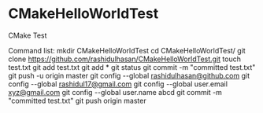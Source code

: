 # CMakeHelloWorldTest
CMake Test

Command list:
mkdir CMakeHelloWorldTest
cd CMakeHelloWorldTest/
git clone https://github.com/rashidulhasan/CMakeHelloWorldTest.git
touch test.txt
git add test.txt
git add *
git status
git commit -m "committed test.txt"
git push -u origin master
git config --global rashidulhasan@github.com
git config --global rashidul17@gmail.com
git config --global user.email xyz@gmail.com
git config --global user.name abcd
git commit -m "committed test.txt"
git push origin master


